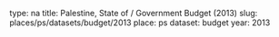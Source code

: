 type: na
title: Palestine, State of / Government Budget (2013)
slug: places/ps/datasets/budget/2013
place: ps
dataset: budget
year: 2013
